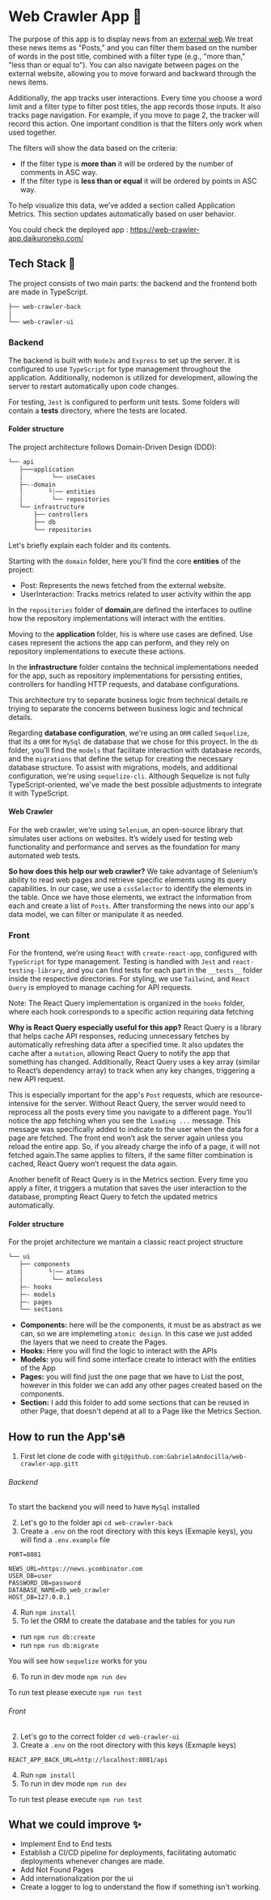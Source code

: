 
# Web Crawler App 📝

The purpose of this app is to display news from an [external web](https://news.ycombinator.com).We treat these news items as "Posts," and you can filter them based on the number of words in the post title, combined with a filter type (e.g., "more than," "less than or equal to"). You can also navigate between pages on the external website, allowing you to move forward and backward through the news items.


Additionally, the app tracks user interactions. Every time you choose a word limit and a filter type to filter post titles, the app records those inputs. It also tracks page navigation. For example, if you move to page 2, the tracker will record this action. One important condition is that the filters only work when used together.

The filters will show the data based on the criteria:
- If the filter type is **more than** it will be ordered by the number of comments in ASC way.
- If the filter type is **less than or equal** it will be ordered by points in ASC way.

To help visualize this data, we’ve added a section called Application Metrics. This section updates automatically based on user behavior.

You could check the deployed app : https://web-crawler-app.daikuroneko.com/

  ## Tech Stack 🚀
The project consists of two main parts: the backend and the frontend both are made in TypeScript.

```css
├── web-crawler-back
│
└── web-crawler-ui
```
### Backend
The backend is built with `NodeJs` and `Express` to set up the server. It is configured to use `TypeScript` for type management throughout the application. Additionally, nodemon is utilized for development, allowing the server to restart automatically upon code changes.

For testing, `Jest` is configured to perform unit tests. Some folders will contain a __tests__ directory, where the tests are located.

#### Folder structure
The project architecture follows Domain-Driven Design (DDD):

```css
└── api
   ├───application
   │        └── useCases
   ├─--domain
   │       └|── entities
   │        └── repositories
   └── infrastructure
       ├── controllers
       ├── db
       └── repositories
```

Let's briefly explain each folder and its contents.

Starting with the `domain` folder, here you'll find the core **entities** of the project:
- Post: Represents the news fetched from the external website.
- UserInteraction: Tracks metrics related to user activity within the app

In the `repositories` folder of **domain**,are defined the interfaces to outline how the repository implementations will interact with the entities.

Moving to the **application** folder, his is where use cases are defined. Use cases represent the actions the app can perform, and they rely on repository implementations to execute these actions.

In the **infrastructure** folder contains the technical implementations needed for the app, such as repository implementations for persisting entities, controllers for handling HTTP requests, and database configurations.

This architecture try to separate business logic from technical details.re triying to separate the concerns between business logic and technical details.


Regarding **database configuration**, we're using an `ORM` called `Sequelize`, that its a `ORM` for `MySql` de database that we chose for this proyect. In the `db` folder, you'll find the `models` that facilitate interaction with database records, and the `migrations` that define the setup for creating the necessary database structure. To assist with migrations, models, and additional configuration, we're using `sequelize-cli`. Although Sequelize is not fully TypeScript-oriented, we've made the best possible adjustments to integrate it with TypeScript.

#### Web Crawler
For the web crawler, we’re using `Selenium`, an open-source library that simulates user actions on websites. It’s widely used for testing web functionality and performance and serves as the foundation for many automated web tests.

**So how does this help our web crawler?** We take advantage of Selenium’s ability to read web pages and retrieve specific elements using its query capabilities. In our case, we use a `cssSelector` to identify the elements in the table. Once we have those elements, we extract the information from each and create a list of `Posts`. After transforming the news into our app's data model, we can filter or manipulate it as needed.

### Front
For the frontend, we’re using `React` with `create-react-app`, configured with `TypeScript` for type management. Testing is handled with `Jest` and `react-testing-library`, and you can find tests for each part in the `__tests__` folder inside the respective directories. For styling, we use `Tailwind`, and `React Query` is employed to manage caching for API requests.

Note: The React Query implementation is organized in the `hooks` folder, where each hook corresponds to a specific action requiring data fetching

**Why is React Query especially useful for this app?** React Query is a library that helps cache API responses, reducing unnecessary fetches by automatically refreshing data after a specified time. It also updates the cache after a `mutation`, allowing React Query to notify the app that something has changed. Additionally, React Query uses a key array (similar to React’s dependency array) to track when any key changes, triggering a new API request.

This is especially important for the app's `Post` requests, which are resource-intensive for the server. Without React Query, the server would need to reprocess all the posts every time you navigate to a different page. You’ll notice the app fetching when you see the` Loading ...` message. This message was specifically added to indicate to the user when the data for a page are fetched. The front end won’t ask the server again unless you reload the entire app. So, if you already charge the info of a page, it will not fetched again.The same applies to filters, if the same filter combination is cached, React Query won’t request the data again.

Another benefit of React Query is in the Metrics section. Every time you apply a filter, it triggers a mutation that saves the user interaction to the database, prompting React Query to fetch the updated metrics automatically.

#### Folder structure
For the projet architecture we mantain a classic react project structure
```css
└── ui
   ├── components
   │       └|── atoms
   │        └── moleculess
   ├─- hooks
   ├─- models
   ├─- pages
   └── sections
```
- **Components:** here will be the components, it must be as abstract as we can, so we are implemeting `atomic design`. In this case we just added the layers that we need to create the Pages.
- **Hooks:** Here you will find the logic to interact with the APIs
- **Models:** you will find some interface create to interact with the entities of the App
- **Pages:** you will find just the one page that we have to List the post, however in this folder we can add any other pages created based on the components.
- **Section:** I add this folder to add some sections that can be reused in other Page, that doesn't depend at all to a Page like the Metrics Section.

## How to run the App's🔥
1. First let clone de code with `git@github.com:GabrielaAndocilla/web-crawler-app.gitt`

###### Backend
To start the backend you will need to have `MySql` installed

2. Let's go to the folder api `cd web-crawler-back`
3. Create a  `.env` on the root directory with this keys (Exmaple keys), you will find a `.env.example` file
```
PORT=8081

NEWS_URL=https://news.ycombinator.com
USER_DB=user
PASSWORD_DB=password
DATABASE_NAME=db_web_crawler
HOST_DB=127.0.0.1

```
4. Run `npm install`
5. To let the ORM to create the database and the tables for you run
  - run `npm run db:create`
  - run `npm run db:migrate`

  You will see how `sequelize` works for you

6. To run in dev mode `npm run dev`

To run test please execute `npm run test`



###### Front

2. Let's go to the correct folder `cd web-crawler-ui`
3. Create a `.env` on the root directory with this keys (Exmaple keys)
```
REACT_APP_BACK_URL=http://localhost:8081/api

```
4. Run `npm install`
5. To run in dev mode `npm run dev`

To run test please execute `npm run test`


  ## What we could improve  ✨
- Implement End to End tests
- Establish a CI/CD pipeline for deployments, facilitating automatic deployments whenever changes are made.
- Add Not Found Pages
- Add internationalization por the ui
- Create a logger to log to understand the flow if something isn't working.
